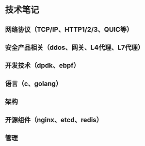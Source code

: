 # 技术笔记

## 网络协议（TCP/IP、HTTP1/2/3、QUIC等）

## 安全产品相关（ddos、网关、L4代理、L7代理）

## 开发技术（dpdk、ebpf）

## 语言（c、golang）

## 架构

## 开源组件（nginx、etcd、redis）

## 管理
